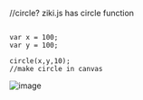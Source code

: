 //circle? ziki.js has circle function
<pre><code>
var x = 100;
var y = 100;

circle(x,y,10);
//make circle in canvas
</pre></code>
![image](https://user-images.githubusercontent.com/37399578/38735222-26cafa78-3f63-11e8-917e-07d1b103579f.png)
